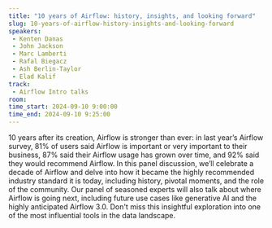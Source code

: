 ```yaml
---
title: "10 years of Airflow: history, insights, and looking forward"
slug: 10-years-of-airflow-history-insights-and-looking-forward
speakers:
 - Kenten Danas
 - John Jackson
 - Marc Lamberti
 - Rafal Biegacz
 - Ash Berlin-Taylor
 - Elad Kalif
track:
 - Airflow Intro talks
room: 
time_start: 2024-09-10 9:00:00
time_end: 2024-09-10 9:25:00
---
```


10 years after its creation, Airflow is stronger than ever: in last year’s Airflow survey, 81% of users said Airflow is important or very important to their business, 87% said their Airflow usage has grown over time, and 92% said they would recommend Airflow. In this panel discussion, we’ll celebrate a decade of Airflow and delve into how it became the highly recommended industry standard it is today, including history, pivotal moments, and the role of the community. Our panel of seasoned experts will also talk about where Airflow is going next, including future use cases like generative AI and the highly anticipated Airflow 3.0. Don't miss this insightful exploration into one of the most influential tools in the data landscape.